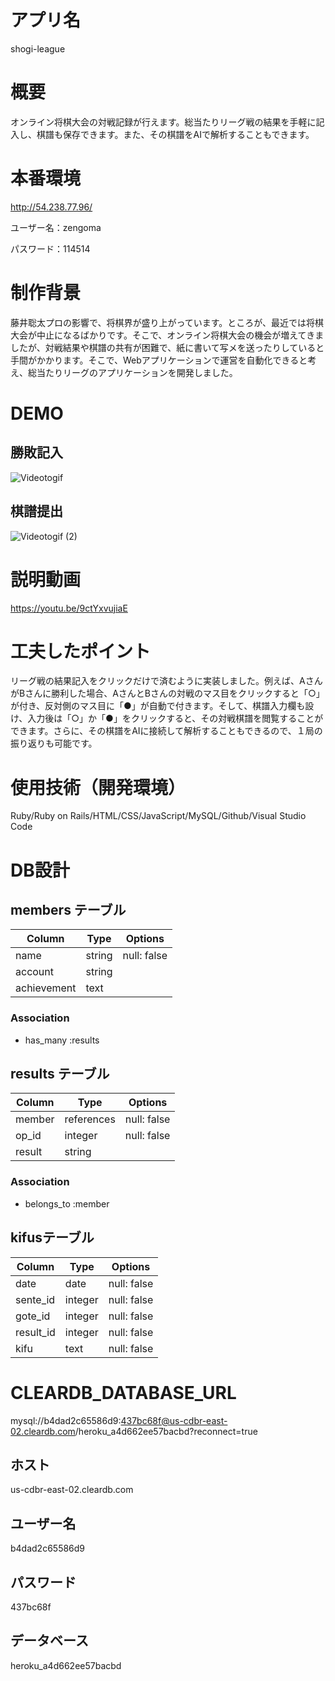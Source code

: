 # アプリ名
shogi-league

# 概要
<p>オンライン将棋大会の対戦記録が行えます。総当たりリーグ戦の結果を手軽に記入し、棋譜も保存できます。また、その棋譜をAIで解析することもできます。</p>

# 本番環境
http://54.238.77.96/
<p>ユーザー名：zengoma</p>
<p>パスワード：114514</p>

# 制作背景
<p>藤井聡太プロの影響で、将棋界が盛り上がっています。ところが、最近では将棋大会が中止になるばかりです。そこで、オンライン将棋大会の機会が増えてきましたが、対戦結果や棋譜の共有が困難で、紙に書いて写メを送ったりしていると手間がかかります。そこで、Webアプリケーションで運営を自動化できると考え、総当たりリーグのアプリケーションを開発しました。</p>

# DEMO
## 勝敗記入
![Videotogif](https://user-images.githubusercontent.com/69504629/96793385-3e8b3780-1437-11eb-83a0-7892946e01b3.gif)
## 棋譜提出
![Videotogif (2)](https://user-images.githubusercontent.com/69504629/97051907-04e33980-15bb-11eb-8bf2-7e9f397894ea.gif)

# 説明動画
https://youtu.be/9ctYxvujiaE

# 工夫したポイント
<p>リーグ戦の結果記入をクリックだけで済むように実装しました。例えば、AさんがBさんに勝利した場合、AさんとBさんの対戦のマス目をクリックすると「○」が付き、反対側のマス目に「●」が自動で付きます。そして、棋譜入力欄も設け、入力後は「○」か「●」をクリックすると、その対戦棋譜を閲覧することができます。さらに、その棋譜をAIに接続して解析することもできるので、１局の振り返りも可能です。</p>

# 使用技術（開発環境）
Ruby/Ruby on Rails/HTML/CSS/JavaScript/MySQL/Github/Visual Studio Code

# DB設計
## members テーブル

| Column      | Type   | Options     |
| ----------- | ------ | ----------- |
| name        | string | null: false |
| account     | string |             |
| achievement | text   |             |


### Association

- has_many :results

## results テーブル

| Column | Type       | Options     |
| ------ | ---------- | ----------- |
| member | references | null: false |
| op_id  | integer    | null: false |
| result | string     |             |

### Association

- belongs_to :member

## kifusテーブル

| Column    | Type    | Options     |
| --------- | ------- | ----------- |
| date      | date    | null: false |
| sente_id  | integer | null: false |
| gote_id   | integer | null: false |
| result_id | integer | null: false |
| kifu      | text    | null: false |

# CLEARDB_DATABASE_URL
mysql://b4dad2c65586d9:437bc68f@us-cdbr-east-02.cleardb.com/heroku_a4d662ee57bacbd?reconnect=true

## ホスト
us-cdbr-east-02.cleardb.com

## ユーザー名
b4dad2c65586d9

## パスワード
437bc68f

## データベース
heroku_a4d662ee57bacbd

<!-- <%# 10人 %>
<td id="op_<%= i + 1 %>_1" data-id="<%= (i * 10) + 1 %>_<%= (10 * (i * 10 + 1)) - (100 * i + (9 - i)) %>"><%= Result.find((i * 10) + 1).result %></td>
<td id="op_<%= i + 1 %>_2" data-id="<%= (i * 10) + 2 %>_<%= (10 * (i * 10 + 2)) - (100 * i + (9 - i)) %>"><%= Result.find((i * 10) + 2).result %></td>
<td id="op_<%= i + 1 %>_3" data-id="<%= (i * 10) + 3 %>_<%= (10 * (i * 10 + 3)) - (100 * i + (9 - i)) %>"><%= Result.find((i * 10) + 3).result %></td>
<td id="op_<%= i + 1 %>_4" data-id="<%= (i * 10) + 4 %>_<%= (10 * (i * 10 + 4)) - (100 * i + (9 - i)) %>"><%= Result.find((i * 10) + 4).result %></td>
<td id="op_<%= i + 1 %>_5" data-id="<%= (i * 10) + 5 %>_<%= (10 * (i * 10 + 5)) - (100 * i + (9 - i)) %>"><%= Result.find((i * 10) + 5).result %></td>
<td id="op_<%= i + 1 %>_6" data-id="<%= (i * 10) + 6 %>_<%= (10 * (i * 10 + 6)) - (100 * i + (9 - i)) %>"><%= Result.find((i * 10) + 6).result %></td>
<td id="op_<%= i + 1 %>_7" data-id="<%= (i * 10) + 7 %>_<%= (10 * (i * 10 + 7)) - (100 * i + (9 - i)) %>"><%= Result.find((i * 10) + 7).result %></td>
<td id="op_<%= i + 1 %>_8" data-id="<%= (i * 10) + 8 %>_<%= (10 * (i * 10 + 8)) - (100 * i + (9 - i)) %>"><%= Result.find((i * 10) + 8).result %></td>
<td id="op_<%= i + 1 %>_9" data-id="<%= (i * 10) + 9 %>_<%= (10 * (i * 10 + 9)) - (100 * i + (9 - i)) %>"><%= Result.find((i * 10) + 9).result %></td>
<td id="op_<%= i + 1 %>_10" data-id="<%= (i * 10) + 10 %>_<%= (10 * (i * 10 + 10)) - (100 * i + (9 - i)) %>"><%= Result.find((i * 10) + 10).result %></td> -->

<!-- <%# 11人 %>
<td id="op_<%= i + 1 %>_1" data-id="<%= (i * 11) + 1 %>_<%= (11 * (i * 11 + 1)) - (121 * i + (10 - i)) %>"><%= Result.find((i * 11) + 1).result %></td>
<td id="op_<%= i + 1 %>_2" data-id="<%= (i * 11) + 2 %>_<%= (11 * (i * 11 + 2)) - (121 * i + (10 - i)) %>"><%= Result.find((i * 11) + 2).result %></td>
<td id="op_<%= i + 1 %>_3" data-id="<%= (i * 11) + 3 %>_<%= (11 * (i * 11 + 3)) - (121 * i + (10 - i)) %>"><%= Result.find((i * 11) + 3).result %></td>
<td id="op_<%= i + 1 %>_4" data-id="<%= (i * 11) + 4 %>_<%= (11 * (i * 11 + 4)) - (121 * i + (10 - i)) %>"><%= Result.find((i * 11) + 4).result %></td>
<td id="op_<%= i + 1 %>_5" data-id="<%= (i * 11) + 5 %>_<%= (11 * (i * 11 + 5)) - (121 * i + (10 - i)) %>"><%= Result.find((i * 11) + 5).result %></td>
<td id="op_<%= i + 1 %>_6" data-id="<%= (i * 11) + 6 %>_<%= (11 * (i * 11 + 6)) - (121 * i + (10 - i)) %>"><%= Result.find((i * 11) + 6).result %></td>
<td id="op_<%= i + 1 %>_7" data-id="<%= (i * 11) + 7 %>_<%= (11 * (i * 11 + 7)) - (121 * i + (10 - i)) %>"><%= Result.find((i * 11) + 7).result %></td>
<td id="op_<%= i + 1 %>_8" data-id="<%= (i * 11) + 8 %>_<%= (11 * (i * 11 + 8)) - (121 * i + (10 - i)) %>"><%= Result.find((i * 11) + 8).result %></td>
<td id="op_<%= i + 1 %>_9" data-id="<%= (i * 11) + 9 %>_<%= (11 * (i * 11 + 9)) - (121 * i + (10 - i)) %>"><%= Result.find((i * 11) + 9).result %></td>
<td id="op_<%= i + 1 %>_10" data-id="<%= (i * 11) + 10 %>_<%= (11 * (i * 11 + 10)) - (121 * i + (10 - i)) %>"><%= Result.find((i * 11) + 10).result %></td>
<td id="op_<%= i + 1 %>_11" data-id="<%= (i * 11) + 11 %>_<%= (11 * (i * 11 + 11)) - (121 * i + (10 - i)) %>"><%= Result.find((i * 11) + 11).result %></td> -->

<!-- <%# 12人 %>
<td id="op_<%= i + 1 %>_1" data-id="<%= (i * 12) + 1 %>_<%= (12 * (i * 12 + 1)) - (144 * i + (11 - i)) %>"><%= Result.find((i * 12) + 1).result %></td>
<td id="op_<%= i + 1 %>_2" data-id="<%= (i * 12) + 2 %>_<%= (12 * (i * 12 + 2)) - (144 * i + (11 - i)) %>"><%= Result.find((i * 12) + 2).result %></td>
<td id="op_<%= i + 1 %>_3" data-id="<%= (i * 12) + 3 %>_<%= (12 * (i * 12 + 3)) - (144 * i + (11 - i)) %>"><%= Result.find((i * 12) + 3).result %></td>
<td id="op_<%= i + 1 %>_4" data-id="<%= (i * 12) + 4 %>_<%= (12 * (i * 12 + 4)) - (144 * i + (11 - i)) %>"><%= Result.find((i * 12) + 4).result %></td>
<td id="op_<%= i + 1 %>_5" data-id="<%= (i * 12) + 5 %>_<%= (12 * (i * 12 + 5)) - (144 * i + (11 - i)) %>"><%= Result.find((i * 12) + 5).result %></td>
<td id="op_<%= i + 1 %>_6" data-id="<%= (i * 12) + 6 %>_<%= (12 * (i * 12 + 6)) - (144 * i + (11 - i)) %>"><%= Result.find((i * 12) + 6).result %></td>
<td id="op_<%= i + 1 %>_7" data-id="<%= (i * 12) + 7 %>_<%= (12 * (i * 12 + 7)) - (144 * i + (11 - i)) %>"><%= Result.find((i * 12) + 7).result %></td>
<td id="op_<%= i + 1 %>_8" data-id="<%= (i * 12) + 8 %>_<%= (12 * (i * 12 + 8)) - (144 * i + (11 - i)) %>"><%= Result.find((i * 12) + 8).result %></td>
<td id="op_<%= i + 1 %>_9" data-id="<%= (i * 12) + 9 %>_<%= (12 * (i * 12 + 9)) - (144 * i + (11 - i)) %>"><%= Result.find((i * 12) + 9).result %></td>
<td id="op_<%= i + 1 %>_11" data-id="<%= (i * 12) + 10 %>_<%= (12 * (i * 12 + 10)) - (144 * i + (11 - i)) %>"><%= Result.find((i * 12) + 10).result %></td>
<td id="op_<%= i + 1 %>_12" data-id="<%= (i * 12) + 11 %>_<%= (12 * (i * 12 + 11)) - (144 * i + (11 - i)) %>"><%= Result.find((i * 12) + 11).result %></td>
<td id="op_<%= i + 1 %>_12" data-id="<%= (i * 12) + 12 %>_<%= (12 * (i * 12 + 12)) - (144 * i + (11 - i)) %>"><%= Result.find((i * 12) + 12).result %></td> -->

<!-- <%# 13人 %>
<td id="op_<%= i + 1 %>_1" data-id="<%= (i * 13) + 1 %>_<%= (13 * (i * 13 + 1)) - (169 * i + (12 - i)) %>"><%= Result.find((i * 13) + 1).result %></td>
<td id="op_<%= i + 1 %>_2" data-id="<%= (i * 13) + 2 %>_<%= (13 * (i * 13 + 2)) - (169 * i + (12 - i)) %>"><%= Result.find((i * 13) + 2).result %></td>
<td id="op_<%= i + 1 %>_3" data-id="<%= (i * 13) + 3 %>_<%= (13 * (i * 13 + 3)) - (169 * i + (12 - i)) %>"><%= Result.find((i * 13) + 3).result %></td>
<td id="op_<%= i + 1 %>_4" data-id="<%= (i * 13) + 4 %>_<%= (13 * (i * 13 + 4)) - (169 * i + (12 - i)) %>"><%= Result.find((i * 13) + 4).result %></td>
<td id="op_<%= i + 1 %>_5" data-id="<%= (i * 13) + 5 %>_<%= (13 * (i * 13 + 5)) - (169 * i + (12 - i)) %>"><%= Result.find((i * 13) + 5).result %></td>
<td id="op_<%= i + 1 %>_6" data-id="<%= (i * 13) + 6 %>_<%= (13 * (i * 13 + 6)) - (169 * i + (12 - i)) %>"><%= Result.find((i * 13) + 6).result %></td>
<td id="op_<%= i + 1 %>_7" data-id="<%= (i * 13) + 7 %>_<%= (13 * (i * 13 + 7)) - (169 * i + (12 - i)) %>"><%= Result.find((i * 13) + 7).result %></td>
<td id="op_<%= i + 1 %>_8" data-id="<%= (i * 13) + 8 %>_<%= (13 * (i * 13 + 8)) - (169 * i + (12 - i)) %>"><%= Result.find((i * 13) + 8).result %></td>
<td id="op_<%= i + 1 %>_9" data-id="<%= (i * 13) + 9 %>_<%= (13 * (i * 13 + 9)) - (169 * i + (12 - i)) %>"><%= Result.find((i * 13) + 9).result %></td>
<td id="op_<%= i + 1 %>_10" data-id="<%= (i * 13) + 10 %>_<%= (13 * (i * 13 + 10)) - (169 * i + (12 - i)) %>"><%= Result.find((i * 13) + 10).result %></td>
<td id="op_<%= i + 1 %>_11" data-id="<%= (i * 13) + 11 %>_<%= (13 * (i * 13 + 11)) - (169 * i + (12 - i)) %>"><%= Result.find((i * 13) + 11).result %></td>
<td id="op_<%= i + 1 %>_12" data-id="<%= (i * 13) + 12 %>_<%= (13 * (i * 13 + 12)) - (169 * i + (12 - i)) %>"><%= Result.find((i * 13) + 12).result %></td>
<td id="op_<%= i + 1 %>_13" data-id="<%= (i * 13) + 13 %>_<%= (13 * (i * 13 + 13)) - (169 * i + (12 - i)) %>"><%= Result.find((i * 13) + 13).result %></td> -->